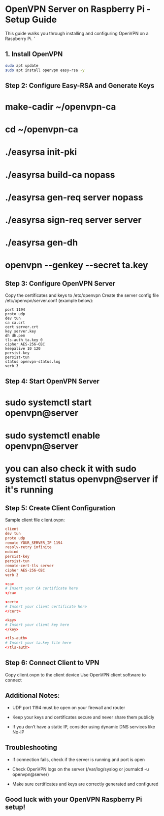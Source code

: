 # OpenVPN Server on Raspberry Pi - Setup Guide

This guide walks you through installing and configuring OpenVPN on a Raspberry Pi.
'
## 1. Install OpenVPN

```bash
sudo apt update
sudo apt install openvpn easy-rsa -y
```
## Step 2: Configure Easy-RSA and Generate Keys

# make-cadir ~/openvpn-ca
# cd ~/openvpn-ca
# ./easyrsa init-pki
# ./easyrsa build-ca nopass
# ./easyrsa gen-req server nopass
# ./easyrsa sign-req server server
# ./easyrsa gen-dh
# openvpn --genkey --secret ta.key


## Step 3: Configure OpenVPN Server

Copy the certificates and keys to /etc/openvpn
Create the server config file /etc/openvpn/server.conf (example below):
```
port 1194
proto udp
dev tun
ca ca.crt
cert server.crt
key server.key
dh dh.pem
tls-auth ta.key 0
cipher AES-256-CBC
keepalive 10 120
persist-key
persist-tun
status openvpn-status.log
verb 3
```

## Step 4: Start OpenVPN Server

# sudo systemctl start openvpn@server
# sudo systemctl enable openvpn@server
# you can also check it with sudo systemctl status openvpn@server if it's running
## Step 5: Create Client Configuration

Sample client file client.ovpn:
```conf
client
dev tun
proto udp
remote YOUR_SERVER_IP 1194
resolv-retry infinite
nobind
persist-key
persist-tun
remote-cert-tls server
cipher AES-256-CBC
verb 3

<ca>
# Insert your CA certificate here
</ca>

<cert>
# Insert your client certificate here
</cert>

<key>
# Insert your client key here
</key>

<tls-auth>
# Insert your ta.key file here
</tls-auth>
```

## Step 6: Connect Client to VPN

Copy client.ovpn to the client device
Use OpenVPN client software to connect

## Additional Notes:
 * UDP port 1194 must be open on your firewall and router

 * Keep your keys and certificates secure and never share them publicly

 * If you don’t have a static IP, consider using dynamic DNS services like No-IP

## Troubleshooting
* If connection fails, check if the server is running and port is open

* Check OpenVPN logs on the server (/var/log/syslog or journalctl -u openvpn@server)

* Make sure certificates and keys are correctly generated and configured


## Good luck with your OpenVPN Raspberry Pi setup!
